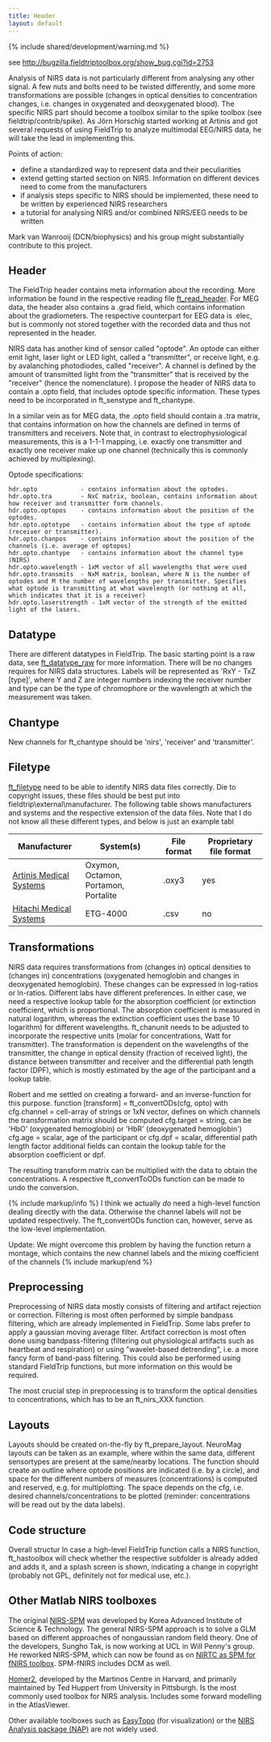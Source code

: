```yaml
---
title: Header
layout: default
---
```


{% include shared/development/warning.md %}

see http://bugzilla.fieldtriptoolbox.org/show_bug.cgi?id=2753

Analysis of NIRS data is not particularly different from analysing any other signal. A few nuts and bolts need to be twisted differently, and some more transformations are possible (changes in optical densities to concentration changes, i.e. changes in oxygenated and deoxygenated blood). The specific NIRS part should become a toolbox similar to the spike toolbox (see fieldtrip/contrib/spike). As Jörn Horschig started working at Artinis and got several requests of using FieldTrip to analyze multimodal EEG/NIRS data, he will take the lead in implementing this.

Points of action:

*  define a standardized way to represent data and their peculiarities
*  extend getting started section on NIRS. Information on different devices need to come from the manufacturers
*  if analysis steps specific to NIRS should be implemented, these need to be written by experienced NIRS researchers
*  a tutorial for analysing NIRS and/or combined NIRS/EEG needs to be written

Mark van Wanrooij (DCN/biophysics) and his group might substantially contribute to this project.

## Header

The FieldTrip header contains meta information about the recording. More information be found in the respective reading file [ft_read_header](/reference/ft_read_header). For MEG data, the header also contains a .grad field, which contains information about the gradiometers. The respective counterpart for EEG data is .elec, but is commonly not stored together with the recorded data and thus not represented in the header. 

NIRS data has another kind of sensor called "optode". An optode can either emit light, laser light or LED light, called a "transmitter", or receive light, e.g. by avalanching photodiodes, called "receiver". A channel is defined by the amount of transmitted light from the "transmitter" that is received by the  "receiver" (hence the nomenclature). I propose the header of NIRS data to contain a .opto field, that includes optode specific information. These types need to be incorporated in ft_senstype and ft_chantype.

In a similar vein as for MEG data, the .opto field should contain a .tra matrix, that contains information on how the channels are defined in terms of transmitters and receivers. Note that, in contrast to electrophysiological measurements, this is a 1-1-1 mapping, i.e. exactly one transmitter and exactly one receiver make up one channel (technically this is commonly achieved by multiplexing).

Optode specifications: 

    hdr.opto            - contains information about the optodes.
    hdr.opto.tra        - NxC matrix, boolean, contains information about how receiver and transmitter form channels.
    hdr.opto.optopos    - contains information about the position of the optodes.
    hdr.opto.optotype   - contains information about the type of optode (receiver or transmitter).
    hdr.opto.chanpos    - contains information about the position of the channels (i.e. average of optopos)
    hdr.opto.chantype   - contains information about the channel type (NIRS)
    hdr.opto.wavelength - 1xM vector of all wavelengths that were used
    hdr.opto.transmits  - NxM matrix, boolean, where N is the number of optodes and M the number of wavelengths per transmitter. Specifies what optode is transmitting at what wavelength (or nothing at all, which indicates that it is a receiver)
    hdr.opto.laserstrength - 1xM vector of the strength of the emitted light of the lasers.
    
## Datatype

There are different datatypes in FieldTrip. The basic starting point is a raw data, see [ft_datatype_raw](/reference/ft_datatype_raw) for more information. There will be no changes requires for NIRS data structures. Labels will be represented as 'RxY - TxZ [type]', where Y and Z are integer numbers indexing the receiver number and type can be the type of chromophore or the wavelength at which the measurement was taken.

## Chantype

New channels for ft_chantype should be 'nirs', 'receiver' and 'transmitter'.

## Filetype

[ft_filetype](/reference/ft_filetype) need to be able to identify NIRS data files correctly. Die to copyright issues, these files should be best put into fieldtrip\external\manufacturer. The following table shows manufacturers and systems and the respective extension of the data files. Note that I do not know all these different types, and below is just an example tabl

 | Manufacturer                                                                                               | System(s)                            | File format | Proprietary file format | 
 | ------------                                                                                               | ---------                            | ----------- | ----------------------- | 
 | [Artinis Medical Systems](http://www.artinis.com/group/NIRS)                                               | Oxymon, Octamon, Portamon, Portalite | .oxy3       | yes                     | 
 | [Hitachi Medical Systems](http://www.hitachi-medical-systems.nl/products-and-services/optical-topography/) | ETG-4000                             | .csv        | no                      | 

## Transformations

NIRS data requires transformations from (changes in) optical densities to (changes in) concentrations (oxygenated hemoglobin and changes in deoxygenated hemoglobin). These changes can be expressed in log-ratios or ln-ratios. Different labs have different preferences. In either case, we need a respective lookup table for the absorption coefficient (or extinction coefficient, which is proportional. The absorption coefficient is measured in natural logarithm, whereas the extinction coefficient uses the base 10 logarithm) for different wavelengths. ft_chanunit needs to be adjusted to incorporate the respective units (molar for concentrations, Watt for transmitter). The transformation is dependent on the wavelengths of the transmitter, the change in optical density (fraction of received light), the distance between transmitter and receiver and the differential path length factor (DPF), which is mostly estimated by the age of the participant and a lookup table.

Robert and me settled on creating a forward- and an inverse-function for this purpose. 
    function [transform] = ft_convertODs(cfg, opto)
with
    cfg.channel = cell-array of strings or 1xN vector, defines on which channels the transformation matrix should be computed
    cfg.target = string, can be 'HbO' (oxygenated hemoglobin) or 'HbR' (deoxygenated hemoglobin')
    cfg.age = scalar, age of the participant
      or
    cfg.dpf = scalar, differential path length factor
additional fields can contain the lookup table for the absorption coefficient or dpf.

The resulting transform matrix can be multiplied with the data to obtain the concentrations. A respective ft_convertToODs function can be made to undo the conversion.

{% include markup/info %}
I think we actually *do* need a high-level function dealing directly with the data. Otherwise the channel labels will not be updated respectively. The ft_convertODs function can, however, serve as the low-level implementation.

Update: We might overcome this problem by having the function return a montage, which contains the new channel labels and the mixing coefficient of the channels
{% include markup/end %}

## Preprocessing

Preprocessing of NIRS data mostly consists of filtering and artifact rejection or correction. Filtering is most often performed by simple bandpass filtering, which are already implemented in FieldTrip. Some labs prefer to apply a gaussian moving average filter. Artifact correction is most often done using bandpass-filtering (filtering out physiological artifacts such as heartbeat and respiration) or using "wavelet-based detrending", i.e. a more fancy form of band-pass filtering. This could also be performed using standard FieldTrip functions, but more information on this would be required. 

The most crucial step in preprocessing is to transform the optical densities to concentrations, which has to be an ft_nirs_XXX function. 

## Layouts

Layouts should be created on-the-fly by ft_prepare_layout. NeuroMag layouts can be taken as an example, where within the same data, different sensortypes are present at the same/nearby locations. The function should create an outline where optode positions are indicated (i.e. by a circle), and space for the different numbers of measures (concentrations) is computed and reserved, e.g. for multiplotting. The space depends on the cfg, i.e. desired channels/concentrations to be plotted (reminder: concentrations will be read out by the data labels).

## Code structure

Overall structur
In case a high-level FieldTrip function calls a NIRS function, ft_hastoolbox will check whether the respective subfolder is already added and adds it, and a splash screen is shown, indicating a change in copyright (probably not GPL, definitely not for medical use, etc.). 

## Other Matlab NIRS toolboxes

The original [NIRS-SPM](http://bispl.weebly.com/nirs-spm.html) was developed by Korea Advanced Institute of Science & Technology. The general NIRS-SPM approach is to solve a GLM based on different approaches of nongaussian random field theory. One of the developers, Sungho Tak, is now working at UCL in  Will Penny's group. He reworked NIRS-SPM, which can now be found as on [NIRTC as SPM for fNIRS toolbox](http://www.nitrc.org/projects/spm_fnirs). SPM-fNIRS includes DCM as well.

[Homer2](http://www.nmr.mgh.harvard.edu/PMI/resources/homer2/home.htm), developed by the Martinos Centre in Harvard, and primarily maintained by Ted Huppert from University in Pittsburgh. Is the most commonly used toolbox for NIRS analysis. Includes some forward modelling in the AtlasViewer.

Other available toolboxes such as [EasyTopo](https://sites.google.com/site/fenghuatian/software/easytopo) (for visualization) or the [NIRS Analysis package (NAP)](https://sites.google.com/site/tomerfekete2/) are not widely used.

